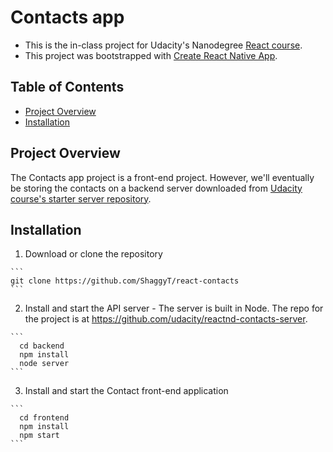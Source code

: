# Contacts app

  * This is the in-class project for Udacity's Nanodegree [ React course](https://www.udacity.com/course/react-nanodegree--nd019).
  * This project was bootstrapped with [Create React Native App](https://github.com/react-community/create-react-native-app). 

## Table of Contents

- [Project Overview](#project-overview)
- [Installation](#installation)


## Project Overview

The Contacts app project is a front-end project. However, we'll eventually be storing the contacts on a backend server downloaded from [Udacity course's starter server repository](https://github.com/udacity/reactnd-contacts-server).
 
## Installation

  1. Download or clone the repository
  
    ```
    git clone https://github.com/ShaggyT/react-contacts
    ```
  2. Install and start the API server
    - The server is built in Node. The repo for the project is at https://github.com/udacity/reactnd-contacts-server.

    ```
      cd backend
      npm install
      node server
    ```

   3. Install and start the Contact front-end application
  
    ```
      cd frontend
      npm install
      npm start
    ```

